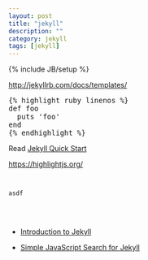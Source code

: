 ```yaml
---
layout: post
title: "jekyll"
description: ""
category: jekyll
tags: [jekyll]
---
```

{% include JB/setup %}


<http://jekyllrb.com/docs/templates/>

<pre>
{% highlight ruby linenos %}
def foo
  puts 'foo'
end
{% endhighlight %}
</pre>


Read [Jekyll Quick Start](http://jekyllbootstrap.com/usage/jekyll-quick-start.html)


<https://highlightjs.org/>

<pre>
<pre><code>
asdf
</code></pre>
</pre>


* [Introduction to Jekyll](http://jekyllbootstrap.com/lessons/jekyll-introduction.html)

* [Simple JavaScript Search for Jekyll](https://github.com/christian-fei/Simple-Jekyll-Search)



